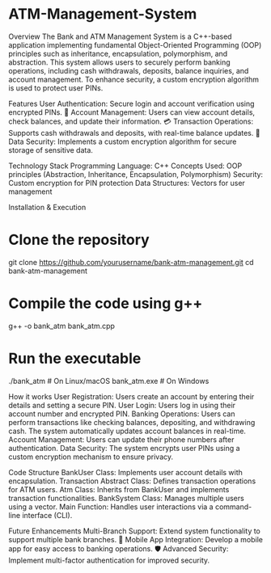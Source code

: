 # ATM-Management-System

Overview
The Bank and ATM Management System is a C++-based application implementing fundamental Object-Oriented Programming (OOP) principles such as inheritance, encapsulation, polymorphism, and abstraction. This system allows users to securely perform banking operations, including cash withdrawals, deposits, balance inquiries, and account management. To enhance security, a custom encryption algorithm is used to protect user PINs.

Features
User Authentication: Secure login and account verification using encrypted PINs.
🏦 Account Management: Users can view account details, check balances, and update their information.
💳 Transaction Operations: Supports cash withdrawals and deposits, with real-time balance updates.
🔐 Data Security: Implements a custom encryption algorithm for secure storage of sensitive data.

Technology Stack
Programming Language: C++
Concepts Used: OOP principles (Abstraction, Inheritance, Encapsulation, Polymorphism)
Security: Custom encryption for PIN protection
Data Structures: Vectors for user management

Installation & Execution
# Clone the repository
git clone https://github.com/yourusername/bank-atm-management.git
cd bank-atm-management

# Compile the code using g++
g++ -o bank_atm bank_atm.cpp

# Run the executable
./bank_atm  # On Linux/macOS
bank_atm.exe  # On Windows

How it works
User Registration:
Users create an account by entering their details and setting a secure PIN.
User Login:
Users log in using their account number and encrypted PIN.
Banking Operations:
Users can perform transactions like checking balances, depositing, and withdrawing cash.
The system automatically updates account balances in real-time.
Account Management:
Users can update their phone numbers after authentication.
Data Security:
The system encrypts user PINs using a custom encryption mechanism to ensure privacy.

Code Structure
BankUser Class: Implements user account details with encapsulation.
Transaction Abstract Class: Defines transaction operations for ATM users.
Atm Class: Inherits from BankUser and implements transaction functionalities.
BankSystem Class: Manages multiple users using a vector.
Main Function: Handles user interactions via a command-line interface (CLI).

Future Enhancements
    Multi-Branch Support: Extend system functionality to support multiple bank branches.
📱 Mobile App Integration: Develop a mobile app for easy access to banking operations.
🛡 Advanced Security: Implement multi-factor authentication for improved security.
